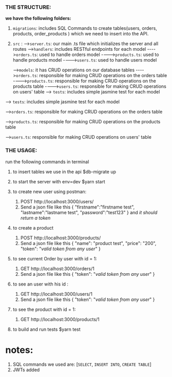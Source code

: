 ### THE STRUCTURE:

**we have the following folders:**

1.  `migrations`: includes SQL Commands to create tables(users, orders, products, order_products ) which we need to insert into the API.

2.  `src` :
    -->`server.ts`: our main .ts file which initializes the server and all routes
    -->`handlers`: includes RESTful endpoints for each model
    ---->`orders.ts`: used to handle orders model
    ---->`products.ts`: used to handle products model
    ---->`users.ts`: used to handle users model

    -->`models`: it has CRUD operations on our database tables
    ---->`orders.ts`: responsible for making CRUD operations on the orders table
    ---->`products.ts`: responsible for making CRUD operations on the products table
    ---->`users.ts`: responsible for making CRUD operations on users' table
    --> `tests`: includes simple jasmine test for each model

--> `tests`: includes simple jasmine test for each model

-->`orders.ts`: responsible for making CRUD operations on the orders table

-->`products.ts`: responsible for making CRUD operations on the products table

-->`users.ts`: responsible for making CRUD operations on users' table

### THE USAGE:

run the following commands in terminal

1.  to insert tables we use in the api
    $db-migrate up

2.  to start the server with env=dev
    $yarn start
3.  to create new user using postman:
    1. POST http://localhost:3000/users/
    2. Send a json file like this
       {
       "firstname":"firstname test",
       "lastname":"lastname test",
       "password":"test123"
       }
       and _it should return a token_
4.  to create a product
    1. POST http://localhost:3000/products/
    2. Send a json file like this
       {
       "name": "product test",
       "price": "200",
       "token": "_valid token from any user_"
       }
5.  to see current Order by user with id = 1:

    1. GET http://localhost:3000/orders/1
    2. Send a json file like this
       {
       "token": "_valid token from any user_"
       }

6.  to see an user with his id :

    1. GET http://localhost:3000/users/1
    2. Send a json file like this
       {
       "token": "_valid token from any user_"
       }

7.  to see the product with id = 1:

    1. GET http://localhost:3000/products/1

8.  to build and run tests
    $yarn test

# notes:

1. SQL commands we used are:
   [`SELECT`, `INSERT INTO`, `CREATE TABLE`]
2. JWTs added
